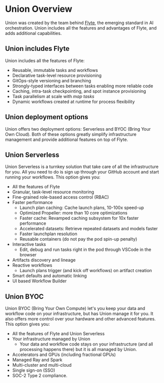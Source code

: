 # Union Overview

Union was created by the team behind [Flyte](http://flyte.org), the emerging standard in AI orchestration.
Union includes all the features and advantages of Flyte, and adds additional capabilities.

## Union includes Flyte

Union includes all the features of Flyte:

* Reusable, immutable tasks and workflows
* Declarative task-level resource provisioning
* GitOps-style versioning and branching
* Strongly-typed interfaces between tasks enabling more reliable code
* Caching, intra-task checkpointing, and spot instance provisioning
* Task parallelism at scale with *map tasks*
* Dynamic workflows created at runtime for process flexibility

## Union deployment options

Union offers two deployment options: Serverless and BYOC (Bring Your Own Cloud).
Both of these options greatly simplify infrastructure management and provide additional features on top of Flyte.

## Union Serverless

Union Serverless is a turnkey solution that take care of all the infrastructure for you.
All you need to do is sign up through your GitHub account and start running your workflows.
This option gives you:

* All the features of Flyte
* Granular, task-level resource monitoring
* Fine-grained role-based access control (RBAC)
* Faster performance
    * Launch plan caching: Cache launch plans, 10-100x speed-up
    * Optimized Propeller: more than 10 core optimizations
    * Faster cache: Revamped caching subsystem for 10x faster performance
    * Accelerated datasets: Retrieve repeated datasets and models faster
    * Faster launchplan resolution
    * Reusable containers (do not pay the pod spin-up penalty)
* Interactive tasks
    * Edit, debug and run tasks right in the pod through VSCode in the browser
* Artifacts discovery and lineage
* Reactive workflows
    * Launch plans trigger (and kick off workflows) on artifact creation
* Smart defaults and automatic linking
* UI based Workflow Builder

## Union BYOC

Union BYOC (Bring Your Own Compute) let's you keep your data and workflow code on your infrastructure,
but has Union manage it for you. It also offers more control over your hardware and other advanced features.
This option gives you:

* All the features of Flyte and Union Serverless
* Your infrastructure managed by Union
    * Your data and workflow code stays on your infrastructure (and all processing happens there) but it is all managed by Union.
* Accelerators and GPUs (including fractional GPUs)
* Managed Ray and Spark
* Multi-cluster and multi-cloud
* Single sign-on (SSO)
* SOC-2 Type 2 compliance.
